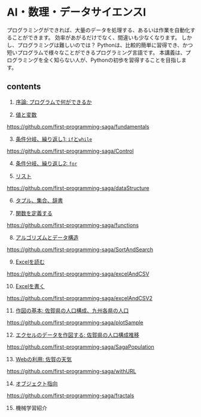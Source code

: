 # AI・数理・データサイエンスI
プログラミングができれば、大量のデータを処理する、あるいは作業を自動化することができます。
効率があがるだけでなく、間違いも少なくなります。
しかし、プログラミングは難しいのでは？
Pythonは、比較的簡単に習得でき、かつ短いプログラムで様々なことができるプログラミング言語です。
本講義は、プログラミングを全く知らない人が、Pythonの初歩を習得することを目指します。 

## contents
1. [序論: プログラムで何ができるか](./01_Introduction.pdf)

2. [値と変数](./02_ValueAndVariable.pdf)

https://github.com/first-programming-saga/fundamentals

3. [条件分岐、繰り返し1: `if`と`while`](./03_Control.pdf)

https://github.com/first-programming-saga/Control

4. [条件分岐、繰り返し2: `for`](./04_Control2.pdf)

5. [リスト](./05_List.pdf)

https://github.com/first-programming-saga/dataStructure

6. [タプル、集合、辞書](./06_DataStructure.pdf)

7. [関数を定義する](./07_Functions.pdf)

https://github.com/first-programming-saga/functions

8. [アルゴリズムとデータ構造](./08_SortAndSearch.pdf)

https://github.com/first-programming-saga/SortAndSearch

9. [Excelを読む](./09_ExcelAndCSV.pdf)

https://github.com/first-programming-saga/excelAndCSV

10. [Excelを書く](./10_ExcelAndCSV2.pdf)

https://github.com/first-programming-saga/excelAndCSV2

11. [作図の基本: 佐賀県の人口構成、九州各県の人口](./11_SimplePlot.pdf)

https://github.com/first-programming-saga/plotSample

12. [エクセルのデータを作図する: 佐賀県の人口構成推移](./12_PlotWithExcel.pdf)

https://github.com/first-programming-saga/SagaPopulation

13. [Webの利用: 佐賀の天気](./13_SagaTenki.pdf)

https://github.com/first-programming-saga/withURL

14. [オブジェクト指向](./14_Fractals.pdf)

https://github.com/first-programming-saga/fractals

15. 機械学習紹介